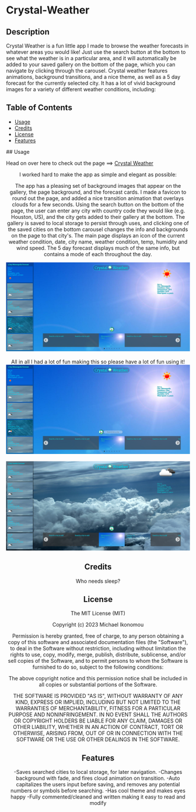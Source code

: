 # Crystal-Weather
## Description

Crystal Weather is a fun little app I made to browse the weather forecasts in whatever areas you would like! Just use the search button at the bottom to 
see what the weather is in a particular area, and it will automatically be added to your saved gallery on the bottom of the page, which you can navigate by clicking through the carousel. Crystal weather features animations, background transitions, and a nice theme, as well as a 5 day forecast for the currently selected city. It has a lot of vivid background images for a variety of different weather conditions, including:

<center>
<div align="left"
Cloudy  
Clear  
Rain  
Snow  
Drizzle  
Thunderstorm  
Mist  
Smoke  
Haze  
Dust  
Fog  
Sand  
Ash  
Squall,  
and Tornado  
<div>

## Table of Contents

- [Usage](#usage)
- [Credits](#credits)
- [License](#license)
- [Features](#features)
<left>
## Usage

Head on over here to check out the page ==> [Crystal Weather](https://ikonicres.github.io/Crystal-Weather)    <center>
I worked hard to make the app as simple and elegant as possible:  <center>

The app has a pleasing set of background images that appear on the gallery, the page background, and the forecast cards. I made a favicon to round out the page, and added a nice transition animation that overlays clouds for a few seconds. Using the search button on the bottom of the page, the user can enter any city with country code they would like (e.g. Houston, US), and the city gets added to their gallery at the bottom. The gallery is saved to local storage to persist through uses, and clicking one of the saved cities on the bottom carousel changes the info and backgrounds on the page to that city's. The main page displays an icon of the current weather condition, date, city name, weather condition, temp, humidity and wind speed. The 5 day forecast displays much of the same info, but contains a mode of each throughout the day. <center>
![Default Preview](./assets/images/default-preview.png)<center>  
All in all I had a lot of fun making this so please have a lot of fun using it! 
![Search Preview](./assets/images/search-preview.png)<center>  
![Added Preview](./assets/images/added-preview.png)

## Credits

Who needs sleep?

## License

The MIT License (MIT)

Copyright (c) 2023 Michael Ikonomou

Permission is hereby granted, free of charge, to any person obtaining a copy of this software and associated documentation files (the "Software"), to deal in the Software without restriction, including without limitation the rights to use, copy, modify, merge, publish, distribute, sublicense, and/or sell copies of the Software, and to permit persons to whom the Software is furnished to do so, subject to the following conditions:

The above copyright notice and this permission notice shall be included in all copies or substantial portions of the Software.

THE SOFTWARE IS PROVIDED "AS IS", WITHOUT WARRANTY OF ANY KIND, EXPRESS OR IMPLIED, INCLUDING BUT NOT LIMITED TO THE WARRANTIES OF MERCHANTABILITY, FITNESS FOR A PARTICULAR PURPOSE AND NONINFRINGEMENT. IN NO EVENT SHALL THE AUTHORS OR COPYRIGHT HOLDERS BE LIABLE FOR ANY CLAIM, DAMAGES OR OTHER LIABILITY, WHETHER IN AN ACTION OF CONTRACT, TORT OR OTHERWISE, ARISING FROM, OUT OF OR IN CONNECTION WITH THE SOFTWARE OR THE USE OR OTHER DEALINGS IN THE SOFTWARE.


## Features

-Saves searched cities to local storage, for later navigation.
-Changes background with fade, and fires cloud animation on transition.
-Auto capitalizes the users input before saving, and removes any potential numbers or symbols before searching.
-Has cool theme and makes eyes happy
-Fully commented/cleaned and written making it easy to read and modify

